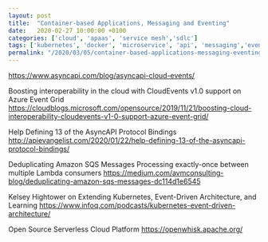 ```yaml
---
layout: post
title:  "Container-based Applications, Messaging and Eventing"
date:   2020-02-27 10:00:00 +0100
categories: ['cloud', 'apaas', 'service mesh','sdlc'] 
tags: ['kubernetes', 'docker', 'microservice', 'api', 'messaging','eventing']
permalink: "/2020/03/05/container-based-applications-messaging-eventing"
---
```


https://www.asyncapi.com/blog/asyncapi-cloud-events/

Boosting interoperability in the cloud with CloudEvents v1.0 support on Azure Event Grid
https://cloudblogs.microsoft.com/opensource/2019/11/21/boosting-cloud-interoperability-cloudevents-v1-0-support-azure-event-grid/

Help Defining 13 of the AsyncAPI Protocol Bindings
http://apievangelist.com/2020/01/22/help-defining-13-of-the-asyncapi-protocol-bindings/

Deduplicating Amazon SQS Messages
Processing exactly-once between multiple Lambda consumers
https://medium.com/avmconsulting-blog/deduplicating-amazon-sqs-messages-dc114d1e6545

Kelsey Hightower on Extending Kubernetes, Event-Driven Architecture, and Learning
https://www.infoq.com/podcasts/kubernetes-event-driven-architecture/


Open Source Serverless Cloud Platform
https://openwhisk.apache.org/

